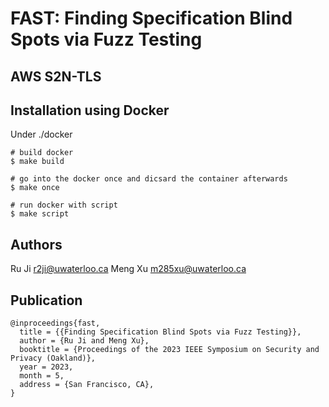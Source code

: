 # FAST: Finding Specification Blind Spots via Fuzz Testing

## AWS S2N-TLS



## Installation using Docker

Under ./docker
~~~~{.sh}
# build docker
$ make build

# go into the docker once and dicsard the container afterwards
$ make once

# run docker with script
$ make script
~~~~

## Authors

Ru Ji <r2ji@uwaterloo.ca>
Meng Xu <m285xu@uwaterloo.ca>

## Publication

```
@inproceedings{fast,
  title = {{Finding Specification Blind Spots via Fuzz Testing}},
  author = {Ru Ji and Meng Xu},
  booktitle = {Proceedings of the 2023 IEEE Symposium on Security and Privacy (Oakland)},
  year = 2023,
  month = 5,
  address = {San Francisco, CA},
}
```
